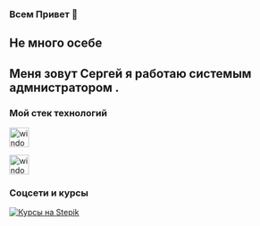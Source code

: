 ### Всем Привет  👋

## Не много осебе 
Меня зовут **Сергей** я работаю системым адмнистратором .
- 

### Мой стек технологий
<div id="badges">
<img src="https://cdn.jsdelivr.net/gh/devicons/devicon/icons/windows8/windows8-original.svg" 
title="windows" width="35" height="35"/>

<img src="https://cdn.jsdelivr.net/gh/devicons/devicon/icons/debian/debian-original-wordmark.svg" 
title="windows" width="35" height="35"/>
</div>

          
             

### Соцсети и курсы 

[![Курсы на Stepik](https://img.shields.io/badge/-Курсы_на_Stepik-08a652?style=for-the-badge)](ссылка)



